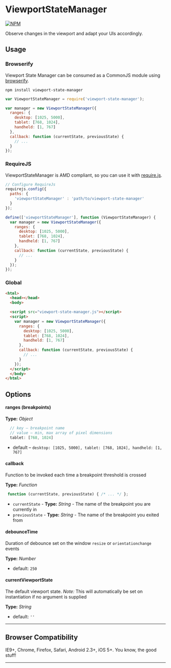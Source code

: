 ViewportStateManager
====================

[![NPM](https://nodei.co/npm/viewport-state-manager.png)](https://nodei.co/npm/viewport-state-manager/)

Observe changes in the viewport and adapt your UIs accordingly.

## Usage

### Browserify
Viewport State Manager can be consumed as a CommonJS module using [browserify](http://browserify.org).

```
npm install viewport-state-manager
```


```js
var ViewportStateManager = require('viewport-state-manager');

var manager = new ViewportStateManager({
  ranges: {
    desktop: [1025, 5000],
    tablet: [768, 1024],
    handheld: [1, 767]
  },
  callback: function (currentState, previousState) {
    // ...
  }
});
```

### RequireJS
ViewportStateManager is AMD compliant, so you can use it with [require.js](http://requirejs.org).

```js
// Configure RequireJs
requirejs.config({
  paths: {
    'viewportStateManager' : 'path/to/viewport-state-manager'
  }
});

define(['viewportStateManager'], function (ViewportStateManager) {
  var manager = new ViewportStateManager({
    ranges: {
      desktop: [1025, 5000],
      tablet: [768, 1024],
      handheld: [1, 767]
    },
    callback: function (currentState, previousState) {
      // ...
    }
  });
});
```

### Global

```html
<html>
  <head></head>
  <body>

  <script src="viewport-state-manager.js"></script>
  <script>
    var manager = new ViewportStateManager({
      ranges: {
        desktop: [1025, 5000],
        tablet: [768, 1024],
        handheld: [1, 767]
      },
      callback: function (currentState, previousState) {
        // ...
      }
    });
  </script>
  </body>
</html>
```

## Options

#### ranges (breakpoints)
**Type:** _Object_

```js
  // key – breakpoint name
  // value – min, max array of pixel dimensions
  tablet: [768, 1024]
```

+ default – `desktop: [1025, 5000], tablet: [768, 1024], handheld: [1, 767]`


#### callback
Function to be invoked each time a breakpoint threshold is crossed

**Type:** _Function_

```js
 function (currentState, previousState) { /* ... */ };
```

+ `currentState` - **Type:** _String_ - The name of the breakpoint you are currently in
+ `previousState` - **Type:** _String_ - The name of the breakpoint you exited from


#### debounceTime
Duration of debounce set on the window `resize` or `orientationchange` events

**Type:** _Number_
+ default: `250`


#### currentViewportState
The default viewport state. _Note:_ This will automatically be set on instantiation if no argument is supplied

**Type:** _String_
+ default: `''`

---

## Browser Compatibility
IE9+, Chrome, Firefox, Safari, Android 2.3+, iOS 5+. You know, the good stuff!

---
